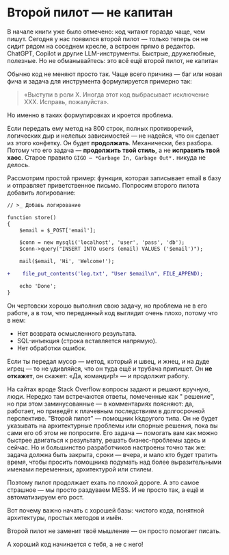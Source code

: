 # Второй пилот — не капитан

В начале книги уже было отмечено: код читают гораздо чаще, чем пишут.
Сегодня у нас появился второй пилот — только теперь он не сидит рядом на соседнем кресле, а встроен прямо в редактор.
ChatGPT, Copilot и другие LLM-инструменты. Быстрые, дружелюбные, полезные.
Но не обманывайтесь: это всё ещё второй пилот, не капитан

Обычно код не меняют просто так.
Чаще всего причина — баг или новая фича и
задача для инструмента формулируется примерно так:

> «Выступи в роли X. Иногда этот код выбрасывает исключение XXX. Исправь, пожалуйста».

Но именно в таких формулировках и кроется проблема.

Если передать ему метод на 800 строк, полных противоречий, логических дыр и нелепых зависимостей — не надейся,
что он сделает из этого конфетку.
Он будет **продолжать**. Механически, без разбора.
Потому что его задача — **продолжить твой стиль**, а не **исправить твой хаос**.
Старое правило `GIGO — *Garbage In, Garbage Out*.` никуда не делось.


Рассмотрим простой пример: функция, которая записывает email в базу и отправляет приветственное письмо.
Попросим второго пилота добавить логирование:

```diff
// >_ Добавь логирование

function store()
{
    $email = $_POST['email'];

    $conn = new mysqli('localhost', 'user', 'pass', 'db');
    $conn->query("INSERT INTO users (email) VALUES ('$email')");

    mail($email, 'Hi', 'Welcome!');

+    file_put_contents('log.txt', "User $email\n", FILE_APPEND);

    echo 'Done';
}
```

Он чертовски хорошо выполнил свою задачу, но проблема не в его работе, а в том, что переданный код
выглядит очень плохо, потому что в нем:

- Нет возврата осмысленного результата.
- SQL-инъекция (строка вставляется напрямую).
- Нет обработки ошибок.

Если ты передал мусор — метод, который и швец, и жнец, и на дуде игрец — то не удивляйся, что он туда ещё
и трубача припишет. Он **не откажет**, он скажет: «Да, командир!» — и продолжит работу.


На сайтах вроде Stack Overflow вопросы задают и решают вручную, люди. Нередко там встречаются ответы, помеченные как "
решение", но при этом заминусованные — в комментариях поясняют: да, работает, но приведёт к плачевным последствиям в
долгосрочной перспективе. "Второй пилот" — помощник kkдругого типа. Он не будет указывать на архитектурные проблемы или спорные решения, пока вы
сами его об этом не попросите. Его задача — помогать вам как можно быстрее двигаться к результату, решать
бизнес-проблемы здесь и сейчас. Но и большинство разработчиков настроены точно так же: задача должна быть закрыта, сроки — вчера, и мало кто будет
тратить время, чтобы просить помощника подумать над более выразительными именами переменных, архитектурой или стилем.

Поэтому пилот продолжает ехать по плохой дороге.
А это самое страшное — мы просто раздуваем MESS.
И не просто так, а ещё и автоматизируем его рост.

Вот почему важно начать с хорошей базы: чистого кода, понятной архитектуры, простых методов и имён.

Второй пилот не заменит твоё мышление — он просто помогает писать.

А хороший код начинается с тебя, а не с него!